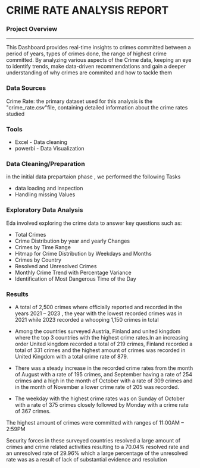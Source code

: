 # CRIME RATE ANALYSIS REPORT
### Project Overview
---

This Dashboard provides real-time insights to crimes committed between a period of years, types of crimes done, the range of highest crime committed. By analyzing various aspects of the Crime data, keeping an eye to identify trends, make data-driven recommendations and gain a deeper understanding of why crimes are commited and how to tackle them

### Data Sources
Crime Rate: the primary dataset used for this analysis is the "crime_rate.csv"file, containing detailed information about the crime rates studied

### Tools
- Excel - Data cleaning
- powerbi - Data Visualization
  
### Data Cleaning/Preparation

  in the initial data prepartaion phase , we performed the following Tasks
 - data loading and inspection
 - Handling missing Values
   
### Exploratory Data Analysis
Eda involved exploring the crime data to answer key questions such as:
- Total  Crimes
- Crime Distribution by year and yearly Changes
- Crimes by Time Range
- Hitmap for Crime Distribution by Weekdays and Months
- Crimes by Country
- Resolved and Unresolved Crimes
- Monthly Crime Trend with Percentage Variance
- Identification of Most Dangerous Time of the Day


### Results
 -  A total of 2,500 crimes where officially reported and recorded in the years 2021 – 2023 , the year with the lowest recorded crimes was in 2021 while 2023 recorded a whooping 1,150 crimes in total
 
-  Among the countries surveyed  Austria, Finland and united kingdom where the top 3 countries with the highest crime rates.In an increasing order United kingdom recorded a total of 219 crimes, Finland recorded a total of 331 crimes and the highest amount of crimes was recorded in United Kingdom with a total crime rate of 879.                                                                                                                           
 - There was a steady increase in the recorded crime rates from the month of August with a rate of 195 crimes, and September having a rate of 254 crimes and a high in the month of October with a rate of 309 crimes and in the month of November a lower crime rate of 205 was recorded.
   
 - The weekday with the highest crime rates was on Sunday of October with a rate of 375 crimes closely followed by Monday with a crime rate of 367 crimes. 

 The highest amount of crimes were committed with ranges of 11:00AM – 2:59PM
 
Security forces in these surveyed countries resolved a large amount of crimes and crime related activities resulting to a 70.04% resolved rate and an unresolved rate of 29.96% which a large percentage of the unresolved rate was as a result of lack of substantial evidence and resolution
